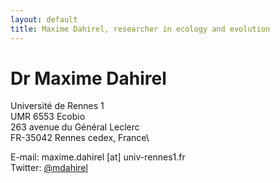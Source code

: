 ```yaml
---
layout: default
title: Maxime Dahirel, researcher in ecology and evolution
---
```


# Dr Maxime Dahirel
Université de Rennes 1\
UMR 6553 Ecobio\
263 avenue du Général Leclerc\
FR-35042 Rennes cedex, France\


E-mail: maxime.dahirel \[at\] univ-rennes1.fr\
Twitter: [@mdahirel](href="http://twitter.com/mdahirel")
